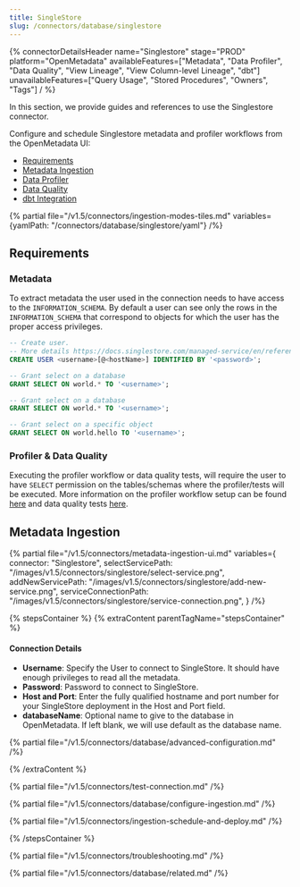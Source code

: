 ```yaml
---
title: SingleStore
slug: /connectors/database/singlestore
---
```


{% connectorDetailsHeader
name="Singlestore"
stage="PROD"
platform="OpenMetadata"
availableFeatures=["Metadata", "Data Profiler", "Data Quality", "View Lineage", "View Column-level Lineage", "dbt"]
unavailableFeatures=["Query Usage", "Stored Procedures", "Owners", "Tags"]
/ %}

In this section, we provide guides and references to use the Singlestore connector.

Configure and schedule Singlestore metadata and profiler workflows from the OpenMetadata UI:

- [Requirements](#requirements)
- [Metadata Ingestion](#metadata-ingestion)
- [Data Profiler](/connectors/ingestion/workflows/profiler)
- [Data Quality](/connectors/ingestion/workflows/data-quality)
- [dbt Integration](/connectors/ingestion/workflows/dbt)

{% partial file="/v1.5/connectors/ingestion-modes-tiles.md" variables={yamlPath: "/connectors/database/singlestore/yaml"} /%}

## Requirements

### Metadata
To extract metadata the user used in the connection needs to have access to the `INFORMATION_SCHEMA`.  By default a user can see only the rows in the `INFORMATION_SCHEMA` that correspond to objects for which the user has the proper access privileges.

```SQL
-- Create user.
-- More details https://docs.singlestore.com/managed-service/en/reference/sql-reference/security-management-commands/create-user.html
CREATE USER <username>[@<hostName>] IDENTIFIED BY '<password>';

-- Grant select on a database
GRANT SELECT ON world.* TO '<username>';

-- Grant select on a database
GRANT SELECT ON world.* TO '<username>';

-- Grant select on a specific object
GRANT SELECT ON world.hello TO '<username>';
```

### Profiler & Data Quality
Executing the profiler workflow or data quality tests, will require the user to have `SELECT` permission on the tables/schemas where the profiler/tests will be executed. More information on the profiler workflow setup can be found [here](/connectors/ingestion/workflows/profiler) and data quality tests [here](/connectors/ingestion/workflows/data-quality).

## Metadata Ingestion

{% partial 
  file="/v1.5/connectors/metadata-ingestion-ui.md" 
  variables={
    connector: "Singlestore", 
    selectServicePath: "/images/v1.5/connectors/singlestore/select-service.png",
    addNewServicePath: "/images/v1.5/connectors/singlestore/add-new-service.png",
    serviceConnectionPath: "/images/v1.5/connectors/singlestore/service-connection.png",
} 
/%}

{% stepsContainer %}
{% extraContent parentTagName="stepsContainer" %}

#### Connection Details

- **Username**: Specify the User to connect to SingleStore. It should have enough privileges to read all the metadata.
- **Password**: Password to connect to SingleStore.
- **Host and Port**: Enter the fully qualified hostname and port number for your SingleStore deployment in the Host and Port field.
- **databaseName**: Optional name to give to the database in OpenMetadata. If left blank, we will use default as the database name.

{% partial file="/v1.5/connectors/database/advanced-configuration.md" /%}

{% /extraContent %}

{% partial file="/v1.5/connectors/test-connection.md" /%}

{% partial file="/v1.5/connectors/database/configure-ingestion.md" /%}

{% partial file="/v1.5/connectors/ingestion-schedule-and-deploy.md" /%}

{% /stepsContainer %}

{% partial file="/v1.5/connectors/troubleshooting.md" /%}

{% partial file="/v1.5/connectors/database/related.md" /%}

